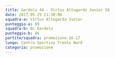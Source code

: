 ```yaml
---
title: Gardolo 44 - Virtus Altogarda Junior 56
date: 2017-05-25 21:30:00
squadra-a: Virtus Altogarda Junior
punteggio-a: 59
squadra-b: Bc Gardolo
punteggio-b: 46
partite/squadra: promozione-16-17
luogo: Centro Sportivo Trento Nord
categoria: promozione
---
```

